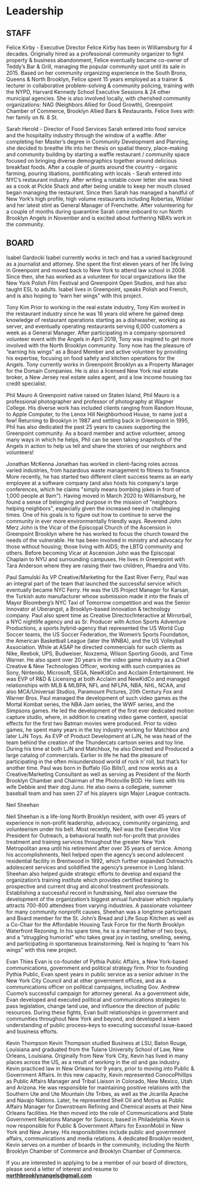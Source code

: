 # Leadership

## STAFF 
Felice Kirby - Executive Director
Felice Kirby has been in Williamsburg for 4 decades. Originally hired as a professional community organizer to fight property & business abandonment, Felice eventually became co-owner of Teddy’s Bar & Grill, managing the popular community spot until its sale in 2015. Based on her community organizing experience in the South Bronx, Queens & North Brooklyn, Felice spent 15 years employed as a trainer & lecturer in collaborative problem-solving & community policing, training with the NYPD, Harvard Kennedy School Executive Sessions & 24 other municipal agencies. She is also involved locally, with cherished community organizations: NAG (Neighbors Allied for Good Growth), Greenpoint Chamber of Commerce, Brooklyn Allied Bars & Restaurants. Felice lives with her family on N. 8 St.

Sarah Herold  - Director of Food Services
Sarah entered into food service and the hospitality industry through the window of a waffle. After completing her Master’s degree in Community Development and Planning, she decided to breathe life into her thesis on spatial theory, place-making and community building by starting a waffle restaurant / community space focused on bringing diverse demographics together around delicious breakfast foods. After a couple of jaunts around the country - organic farming, pouring libations, pontificating with locals - Sarah entered into NYC’s restaurant industry. After writing a notable cover letter she was hired as a cook at Pickle Shack and after being unable to keep her mouth closed began managing the restaurant. Since then Sarah has managed a handful of New York’s high profile, high volume restaurants including Robertas, Wildair and her latest stint as General Manager of Frenchette. After volunteering for a couple of months during quarantine Sarah came onboard to run North Brooklyn Angels in November and is excited about furthering NBA’s work in the community.


## BOARD
Isabel Gardocki
Isabel currently works in tech and has a varied background as a journalist and attorney. She spent the first eleven years of her life living in Greenpoint and moved back to New York to attend law school in 2008. Since then, she has worked as a volunteer for local organizations like the New York Polish Film Festival and Greenpoint Open Studios, and has also taught ESL to adults. Isabel lives in Greenpoint, speaks Polish and French, and is also hoping to “earn her wings” with this project.


Tony Kim
Prior to working in the real estate industry, Tony Kim worked in the restaurant industry since he was 16 years old where he gained deep knowledge of restaurant operations starting as a dishwasher, working as server, and eventually operating restaurants serving 6,000 customers a week as a General Manager. After participating in a company-sponsored volunteer event with the Angels in April 2019, Tony was inspired to get more involved with the North Brooklyn community. Tony now has the pleasure of “earning his wings” as a Board Member and active volunteer by providing his expertise, focusing on food safety and kitchen operations for the Angels. Tony currently works in Greenpoint Brooklyn as a Property Manager for the Domain Companies. He is also a licensed New York real estate broker, a New Jersey real estate sales agent, and a low income housing tax credit specialist.


Phil Mauro
A Greenpoint native raised on Staten Island, Phil Mauro is a professional photographer and professor of photography at Wagner College. His diverse work has included clients ranging from Random House, to Apple Computer, to the Lenox Hill Neighborhood House, to name just a few! Returning to Brooklyn in 1987 and settling back in Greenpoint in 1995, Phil has also dedicated the past 25 years to causes supporting the Greenpoint community. As a board member and active volunteer, among many ways in which he helps, Phil can be seen taking snapshots of the Angels in action to help us tell and share the stories of our neighbors and volunteers!


Jonathan McKenna
Jonathan has worked in client-facing roles across varied industries, from hazardous waste management to fitness to finance. More recently, he has started two different client success teams as an early employee at a software company (and also hosts his company's large conferences, which he claims "simply means bombing jokes in front of 1,000 people at 9am"). Having moved in March 2020 to Williamsburg, he found a sense of belonging and purpose in the mission of "neighbors helping neighbors", especially given the increased need in challenging times. One of his goals is to figure out how to continue to serve the community in ever more environmentally friendly ways.
Reverend John Merz
John is the Vicar of the Episcopal Church of the Ascension in Greenpoint Brooklyn where he has worked to focus the church toward the needs of the vulnerable. He has been involved in ministry and advocacy for those without housing; those living with AIDS; the LBTQ community and others. Before becoming Vicar at Ascension John was the Episcopal Chaplain to NYU and surrounding campuses. He lives in Greenpoint with Tara Anderson where they are raising their two children, Phaedra and Vito.


Paul Samulski
As VP Creative/Marketing for the East River Ferry, Paul was an integral part of the team that launched the successful service which eventually became NYC Ferry. He was the US Project Manager for Karsan, the Turkish auto manufacturer whose submission made it into the finals of Mayor Bloomberg’s NYC Taxi of Tomorrow competition and was the Senior Innovator at Uberangst, a Brooklyn-based innovation & technology company. Paul also spent time as Creative Director/Interactive at Mirrorball, a NYC nightlife agency and as Sr. Producer with Action Sports Adventure Productions, a sports hybrid-agency that represented the US World Cup Soccer teams, the US Soccer Federation, the Women’s Sports Foundation, the American Basketball League (later the WNBA), and the US Volleyball Association. While at ASAP he directed commercials for such clients as Nike, Reebok, UPS, Budweiser, Noxzema, Wilson Sporting Goods, and Time Warner.  He also spent over 20 years in the video game industry as a Chief Creative & New Technologies Officer, working with such companies as Sony, Nintendo, Microsoft, SEGA, NewKidCo and Acclaim Entertainment. He was EVP of R&D & Licensing at both Acclaim and NewKidCo and managed relationships with MLB & MLBPA, NFL and NFLPA, NBA, NHL, NCAA, and also MCA/Universal Studios, Paramount Pictures, 20th Century Fox and Warner Bros. Paul managed the development of such video games as the Mortal Kombat series, the NBA Jam series, the WWF series, and the Simpsons games. He led the development of the first ever dedicated motion capture studio, where, in addition to creating video game content, special effects for the first two Batman movies were produced. Prior to video games, he spent many years in the toy industry working for Matchbox and later LJN Toys.  As EVP of Product Development at LJN, he was head of the team behind the creation of the Thundercats cartoon series and toy line. During his time at both LJN and Matchbox, he also Directed and Produced a large catalog of commercials. Earlier in life he had the pleasure of participating in the often misunderstood world of rock n’ roll, but that’s for another time.  Paul was born in Buffalo (Go Bills!), and now works as a Creative/Marketing Consultant as well as serving as President of the North Brooklyn Chamber and Chairman of the Photoville BOD. He lives with his wife Debbie and their dog Juno. He also owns a collegiate, summer baseball team and has seen 27 of his players sign Major League contracts.  


Neil Sheehan


Neil Sheehan is a life-long North Brooklyn resident, with over 45 years of experience in non-profit leadership, advocacy, community organizing, and volunteerism under his belt. Most recently, Neil was the Executive Vice President for Outreach, a behavioral health not-for-profit that provides treatment and training services throughout the greater New York Metropolitan area until his retirement after over 35 years of service. Among his accomplishments, Neil helped open the agency’s second adolescent residential facility in Brentwood in 1992, which further expanded Outreach’s adolescent services and solidified the agency’s presence in Long Island. Sheehan also helped guide strategic efforts to develop and expand the organization’s training institute which provides certified training to prospective and current drug and alcohol treatment professionals. Establishing a successful record in fundraising, Neil also oversaw the development of the organization’s biggest annual fundraiser which regularly attracts 700-800 attendees from varying industries. A passionate volunteer for many community nonprofit causes, Sheehan was a longtime participant and Board member for the St. John’s Bread and Life Soup Kitchen as well as a Co-Chair for the Affordable Housing Task Force for the North Brooklyn Waterfront Rezoning. In his spare time, he is a married father of two boys, and a “struggling humorist” who takes great joy in tasting, smelling, seeing, and participating in spontaneous brainstorming. Neil is hoping to “earn his wings” with this new project.


Evan Thies
Evan is co-founder of Pythia Public Affairs, a New York-based communications, government and political strategy firm. Prior to founding Pythia Public, Evan spent years in public service as a senior adviser in the New York City Council and at other government offices, and as a communications officer on political campaigns, including Gov. Andrew Cuomo’s successful campaign for attorney general. As a government aide, Evan developed and executed political and communications strategies to pass legislation, change land use, and influence the direction of public resources. During these fights, Evan built relationships in government and communities throughout New York and beyond, and developed a keen understanding of public process–keys to executing successful issue–based and business efforts.


Kevin Thompson
Kevin Thompson studied Business at LSU, Baton Rouge, Louisiana and graduated from the Tulane University School of Law, New Orleans, Louisiana. Originally from New York City, Kevin has lived in many places across the US, as a result of working in the oil and gas industry. Kevin practiced law in New Orleans for 9 years, prior to moving into Public & Government Affairs. In this new capacity, Kevin represented ConocoPhillips as Public Affairs Manager and Tribal Liaison in Colorado, New Mexico, Utah and Arizona. He was responsible for maintaining positive relations with the Southern Ute and Ute Mountain Ute Tribes, as well as the Jicarilla Apache and Navajo Nations. Later, he represented Shell Oil and Motiva as Public Affairs Manager for Downstream Refining and Chemical assets at their New Orleans facilities. He then moved into the role of Communications and State Government Relations Manager for Sunoco, based in Philadelphia. Kevin is now responsible for Public & Government Affairs for ExxonMobil in New York and New Jersey. His responsibilities include public and government affairs, communications and media relations. A dedicated Brooklyn resident, Kevin serves on a number of boards in the community, including the North Brooklyn Chamber of Commerce and Brooklyn Chamber of Commerce.

If you are interested in applying to be a member of our board of directors, please send a letter of interest and resume to [**northbrooklynangels@gmail.com**](mailto:northbrooklynangels@gmail.com)